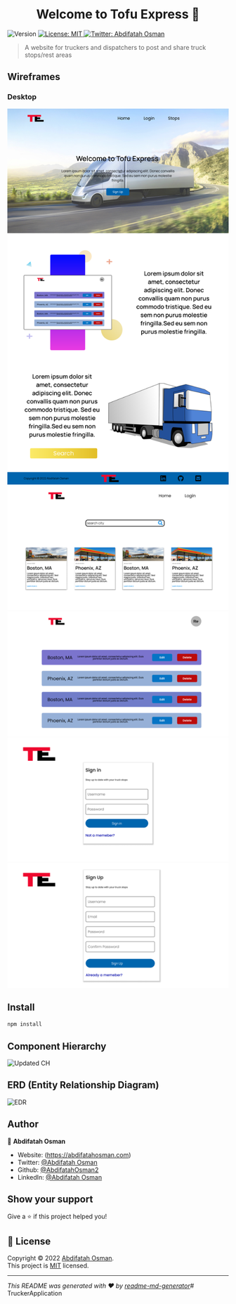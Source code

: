 <h1 align="center">Welcome to Tofu Express 👋</h1>
<p>
  <img alt="Version" src="https://img.shields.io/badge/version-0.1.1-blue.svg?cacheSeconds=2592000" />
  <a href="https://github.com/git/git-scm.com/blob/main/MIT-LICENSE.txt" target="_blank">
    <img alt="License: MIT" src="https://img.shields.io/badge/License-MIT-yellow.svg" />
  </a>
  <a href="https://twitter.com/Abdifatah Osman" target="_blank">
    <img alt="Twitter: Abdifatah Osman" src="https://img.shields.io/twitter/follow/omarosman258.svg?style=social" />
  </a>
</p>

> A website for truckers and dispatchers to post and share truck stops/rest areas
## Wireframes

### Desktop
<img src="./Assets/landing (1).png"/>
<img src="./Assets/Posts-Paage.png"/>
<img src="./Assets/Profile-Page (1).png"/>
<img src="./Assets/Login.png"/>
<img src="./Assets/SignUp.png"/>

## Install

```sh
npm install 
```

## Component Hierarchy

![Updated CH](https://user-images.githubusercontent.com/88213280/139736129-b46fef68-d258-4a73-b7d3-cf0e51f40546.jpg)
## ERD (Entity Relationship Diagram)

![EDR](https://user-images.githubusercontent.com/88213280/139736088-40abdb6a-69e4-4a98-9be4-6deb7ad8369f.jpg)

## Author

👤 **Abdifatah Osman**

* Website: (https://abdifatahosman.com)
* Twitter: [@Abdifatah Osman](https://twitter.com/omarosman258)
* Github: [@AbdifatahOsman2](https://github.com/AbdifatahOsman2)
* LinkedIn: [@Abdifatah Osman](https://linkedin.com/in/abdifatahothman)

## Show your support

Give a ⭐️ if this project helped you!

## 📝 License

Copyright © 2022 [Abdifatah Osman](https://github.com/AbdifatahOsman2).<br />
This project is [MIT](https://github.com/git/git-scm.com/blob/main/MIT-LICENSE.txt) licensed.

***
_This README was generated with ❤️ by [readme-md-generator](https://github.com/kefranabg/readme-md-generator)_# TruckerApplication

